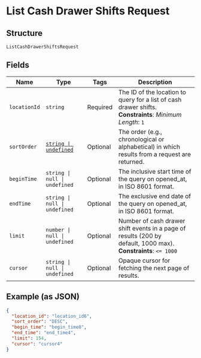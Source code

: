 <!-- Optimized: 2025-10-06 -->
<!-- RPM: 1.6.2.1.1.6.2.1_list-cash-drawer-shifts-request_20251006 -->
<!-- Session: E2E RPM DNA Application -->
<!-- AOM: RND (Reggie & Dro) -->
<!-- COI: TECHNOLOGY -->
<!-- RPM: HIGH -->
<!-- ACTION: BUILD -->

# List Cash Drawer Shifts Request

## Structure

`ListCashDrawerShiftsRequest`

## Fields

| Name | Type | Tags | Description |
|  --- | --- | --- | --- |
| `locationId` | `string` | Required | The ID of the location to query for a list of cash drawer shifts.<br>**Constraints**: *Minimum Length*: `1` |
| `sortOrder` | [`string \| undefined`](../../doc/models/sort-order.md) | Optional | The order (e.g., chronological or alphabetical) in which results from a request are returned. |
| `beginTime` | `string \| null \| undefined` | Optional | The inclusive start time of the query on opened_at, in ISO 8601 format. |
| `endTime` | `string \| null \| undefined` | Optional | The exclusive end date of the query on opened_at, in ISO 8601 format. |
| `limit` | `number \| null \| undefined` | Optional | Number of cash drawer shift events in a page of results (200 by<br>default, 1000 max).<br>**Constraints**: `<= 1000` |
| `cursor` | `string \| null \| undefined` | Optional | Opaque cursor for fetching the next page of results. |

## Example (as JSON)

```json
{
  "location_id": "location_id6",
  "sort_order": "DESC",
  "begin_time": "begin_time0",
  "end_time": "end_time4",
  "limit": 154,
  "cursor": "cursor4"
}
```
